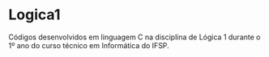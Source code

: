 # Logica1
 Códigos desenvolvidos em linguagem C na disciplina de Lógica 1 durante o 1º ano do curso técnico em Informática do IFSP.
